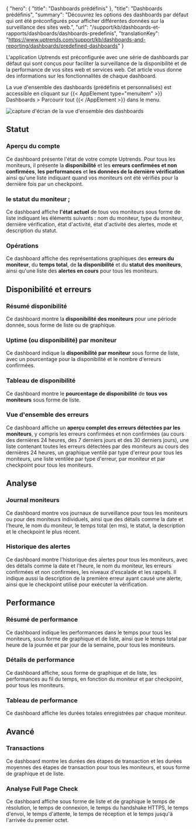 {
"hero": {
"title": "Dashboards prédéfinis"
},
"title": "Dashboards prédéfinis",
"summary": "Découvrez les options des dashboards par défaut qui ont été préconfigurés pour afficher différentes données sur la surveillance des sites web.",
"url": "/support/kb/dashboards-et-rapports/dashboards/dashboards-predefinis",
"translationKey": "https://www.uptrends.com/support/kb/dashboards-and-reporting/dashboards/predefined-dashboards"
}

L'application Uptrends est préconfigurée avec une série de dashboards par défaut qui sont conçus pour faciliter la surveillance de la disponibilité et de la performance de vos sites web et services web. Cet article vous donne des informations sur les fonctionnalités de chaque dashboard.

La vue d'ensemble des dashboards (prédéfinis et personnalisés) est accessible en cliquant sur {{< AppElement type="menuitem" >}} Dashboards > Parcourir tout {{< /AppElement >}} dans le menu.

![capture d'écran de la vue d'ensemble des dashboards](/img/content/scr_dashboard-overview.min.png)

## Statut

### Aperçu du compte

Ce dashboard présente l'état de votre compte Uptrends. Pour tous les moniteurs, il présente la **disponibilité** et les **erreurs confirmées et non confirmées**, **les performances** et **les données de la dernière vérification** ainsi qu'une liste indiquant quand vos moniteurs ont été vérifiés pour la dernière fois par un checkpoint.

### le statut du moniteur ;

Ce dashboard affiche **l'état actuel** de tous vos moniteurs sous forme de liste indiquant les éléments suivants : nom du moniteur, type du moniteur, dernière vérification, état d'activité, état d'activité des alertes, mode et description du statut.

### Opérations

Ce dashboard affiche des représentations graphiques des **erreurs du moniteur**, du **temps total**, de **la disponibilité** et du **statut des moniteurs**, ainsi qu'une liste des **alertes en cours** pour tous les moniteurs.

## Disponibilité et erreurs

### Résumé disponibilité

Ce dashboard montre la **disponibilité des moniteurs** pour une période donnée, sous forme de liste ou de graphique.

### Uptime (ou disponibilité) par moniteur

Ce dashboard indique la **disponibilité par moniteur** sous forme de liste, avec un pourcentage pour la disponibilité et le nombre d'erreurs confirmées.

### Tableau de disponibilité

Ce dashboard montre le **pourcentage de disponibilité** de **tous vos moniteurs** sous forme de liste.

### Vue d'ensemble des erreurs

Ce dashboard affiche un **aperçu complet des erreurs détectées par les moniteurs**, y compris les erreurs confirmées et non confirmées (au cours des dernières 24 heures, des 7 derniers jours et des 30 derniers jours), une liste contenant toutes les erreurs détectées par des moniteurs au cours des dernières 24 heures, un graphique ventilé par type d'erreur pour tous les moniteurs, une liste ventilée par type d'erreur, par moniteur et par checkpoint pour tous les moniteurs.

## Analyse

### Journal moniteurs

Ce dashboard montre vos journaux de surveillance pour tous les moniteurs ou pour des moniteurs individuels, ainsi que des détails comme la date et l'heure, le nom du moniteur, le temps total (en ms), le statut, la description et le checkpoint le plus récent.

### Historique des alertes

Ce dashboard montre l'historique des alertes pour tous les moniteurs, avec des détails comme la date et l'heure, le nom du moniteur, les erreurs confirmées et non confirmées, les niveaux d'escalade et les rappels. Il indique aussi la description de la première erreur ayant causé une alerte, ainsi que le checkpoint utilisé pour exécuter la vérification.

## Performance

### Résumé de performance

Ce dashboard indique les performances dans le temps pour tous les moniteurs, sous forme de graphique et de liste, ainsi que le temps total par heure de la journée et par jour de la semaine, pour tous les moniteurs.

### Détails de performance

Ce dashboard affiche, sous forme de graphique et de liste, les performances au fil du temps, en fonction du moniteur et par checkpoint, pour tous les moniteurs.

### Tableau de performance

Ce dashboard affiche les durées totales enregistrées par chaque moniteur.

## Avancé

### Transactions

Ce dashboard montre les durées des étapes de transaction et les durées moyennes des étapes de transaction pour tous les moniteurs, et sous forme de graphique et de liste.

### Analyse Full Page Check

Ce dashboard affiche sous forme de liste et de graphique le temps de résolution, le temps de connexion, le temps du handshake HTTPS, le temps d'envoi, le temps d'attente, le temps de réception et le temps jusqu'à l'arrivée du premier octet.
